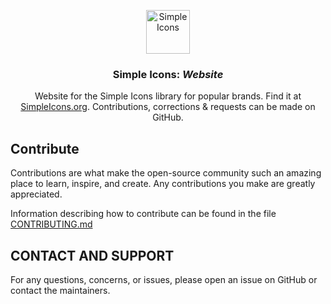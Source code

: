 <p align="center">
<img src="https://cdn.simpleicons.org/simpleicons/000/fff" alt="Simple Icons" width=70>
<h3 align="center">Simple Icons: <em>Website</em></h3>
<p align="center">
Website for the Simple Icons library for popular brands. Find it at <a href="https://simpleicons.org">SimpleIcons.org</a>. Contributions, corrections & requests can be made on GitHub.</p>
</p>

## Contribute

Contributions are what make the open-source community such an amazing place to learn, inspire, and create. Any contributions you make are greatly appreciated.

Information describing how to contribute can be found in the file [CONTRIBUTING.md](https://github.com/simple-icons/simple-icons-website/blob/master/CONTRIBUTING.md)


## CONTACT AND SUPPORT

For any questions, concerns, or issues, please open an issue on GitHub or contact the maintainers.
